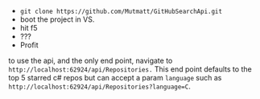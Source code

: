 * `git clone https://github.com/Mutmatt/GitHubSearchApi.git`
* boot the project in VS.
* hit f5
* ???
* Profit

to use the api, and the only end point, navigate to `http://localhost:62924/api/Repositories.` This end point defaults to the top 5 starred c# repos but can accept a param `language` such as `http://localhost:62924/api/Repositories?language=C`.  
